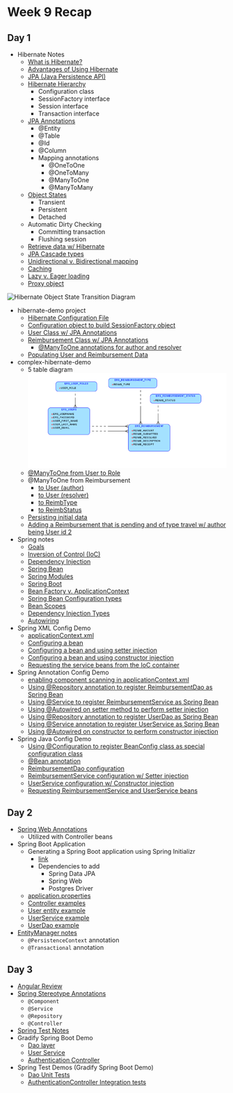 # Week 9 Recap

## Day 1
- Hibernate Notes
    - [What is Hibernate?](https://github.com/211018jwa/training/blob/main/week-9/day-1/hibernate.md#what-is-hibernate)
    - [Advantages of Using Hibernate](https://github.com/211018jwa/training/blob/main/week-9/day-1/hibernate.md#advantages)
    - [JPA (Java Persistence API)](https://github.com/211018jwa/training/blob/main/week-9/day-1/hibernate.md#jpa)
    - [Hibernate Hierarchy](https://github.com/211018jwa/training/blob/main/week-9/day-1/hibernate.md#hibernate-hierarchy)
        - Configuration class
        - SessionFactory interface
        - Session interface
        - Transaction interface
    - [JPA Annotations](https://github.com/211018jwa/training/blob/main/week-9/day-1/hibernate.md#jpa-annotations)
        - @Entity
        - @Table
        - @Id
        - @Column
        - Mapping annotations
            - @OneToOne
            - @OneToMany
            - @ManyToOne
            - @ManyToMany
    - [Object States](https://github.com/211018jwa/training/blob/main/week-9/day-1/hibernate.md#jpa-annotations)
        - Transient
        - Persistent
        - Detached
    - Automatic Dirty Checking
        - Committing transaction
        - Flushing session
    - [Retrieve data w/ Hibernate](https://github.com/211018jwa/training/blob/main/week-9/day-1/hibernate.md#ways-to-retrieve-data-using-hibernate)
    - [JPA Cascade types](https://github.com/211018jwa/training/blob/main/week-9/day-1/hibernate.md#jpa-cascade-types)
    - [Unidirectional v. Bidirectional mapping](https://github.com/211018jwa/training/blob/main/week-9/day-1/hibernate.md#unidirectional-v-bidirectional-relationships)
    - [Caching](https://github.com/211018jwa/training/blob/main/week-9/day-1/hibernate.md#caching)
    - [Lazy v. Eager loading](https://github.com/211018jwa/training/blob/main/week-9/day-1/hibernate.md#lazy-v-eager-loading)
    - [Proxy object](https://github.com/211018jwa/training/blob/main/week-9/day-1/hibernate.md#proxy-object-associated-w-lazy-loading)

![Hibernate Object State Transition Diagram](https://vladmihalcea.com/wp-content/uploads/2014/07/jpaentitystates.png)

- hibernate-demo project
    - [Hibernate Configuration File](https://github.com/211018jwa/training/blob/main/week-9/day-1/hibernate-demo/src/main/resources/hibernate.cfg.xml)
    - [Configuration object to build SessionFactory object](https://github.com/211018jwa/training/blob/main/week-9/day-1/hibernate-demo/src/main/java/com/revature/util/SessionFactorySingleton.java#L12-L18)
    - [User Class w/ JPA Annotations](https://github.com/211018jwa/training/blob/main/week-9/day-1/hibernate-demo/src/main/java/com/revature/model/User.java#L13-L41)
    - [Reimbursement Class w/ JPA Annotations](https://github.com/211018jwa/training/blob/main/week-9/day-1/hibernate-demo/src/main/java/com/revature/model/Reimbursement.java)
        - [@ManyToOne annotations for author and resolver](https://github.com/211018jwa/training/blob/main/week-9/day-1/hibernate-demo/src/main/java/com/revature/model/Reimbursement.java#L46-L52)
    - [Populating User and Reimbursement Data](https://github.com/211018jwa/training/blob/main/week-9/day-1/hibernate-demo/src/main/java/com/revature/demo/Main.java#L17-L48)
- complex-hibernate-demo
    - 5 table diagram
    ![5 table diagram](https://raw.githubusercontent.com/211018jwa/training/main/week-9/day-1/p1-complex-table-diagram.jpeg)
    - [@ManyToOne from User to Role](https://github.com/211018jwa/training/blob/main/week-9/day-1/complex-hibernate-demo/src/main/java/com/revature/model/User.java#L40-L41)
    - @ManyToOne from Reimbursement
        - [to User (author)](https://github.com/211018jwa/training/blob/main/week-9/day-1/complex-hibernate-demo/src/main/java/com/revature/model/Reimbursement.java#L44-L47)
        - [to User (resolver)](https://github.com/211018jwa/training/blob/main/week-9/day-1/complex-hibernate-demo/src/main/java/com/revature/model/Reimbursement.java#L49-L50)
        - [to ReimbType](https://github.com/211018jwa/training/blob/main/week-9/day-1/complex-hibernate-demo/src/main/java/com/revature/model/Reimbursement.java#L52-L53)
        - [to ReimbStatus](https://github.com/211018jwa/training/blob/main/week-9/day-1/complex-hibernate-demo/src/main/java/com/revature/model/Reimbursement.java#L55-L56)
    - [Persisting initial data](https://github.com/211018jwa/training/blob/main/week-9/day-1/complex-hibernate-demo/src/main/java/com/revature/demo/Main.java#L45-L100)
    - [Adding a Reimbursement that is pending and of type travel w/ author being User id 2](https://github.com/211018jwa/training/blob/main/week-9/day-1/complex-hibernate-demo/src/main/java/com/revature/demo/Main.java#L24-L43)
- Spring notes
    - [Goals](https://github.com/211018jwa/training/blob/main/week-9/day-1/spring-notes.md#goals)
    - [Inversion of Control (IoC)](https://github.com/211018jwa/training/blob/main/week-9/day-1/spring-notes.md#ioc)
    - [Dependency Injection](https://github.com/211018jwa/training/blob/main/week-9/day-1/spring-notes.md#dependency-injection)
    - [Spring Bean](https://github.com/211018jwa/training/blob/main/week-9/day-1/spring-notes.md#spring-bean)
    - [Spring Modules](https://github.com/211018jwa/training/blob/main/week-9/day-1/spring-notes.md#modules)
    - [Spring Boot](https://github.com/211018jwa/training/blob/main/week-9/day-1/spring-notes.md#spring-projects)
    - [Bean Factory v. ApplicationContext](https://github.com/211018jwa/training/blob/main/week-9/day-1/spring-notes.md#beanfactory-vs-applicationcontext)
    - [Spring Bean Configuration types](https://github.com/211018jwa/training/blob/main/week-9/day-1/spring-notes.md#configuration)
    - [Bean Scopes](https://github.com/211018jwa/training/blob/main/week-9/day-1/spring-notes.md#bean-scopes)
    - [Dependency Injection Types](https://github.com/211018jwa/training/blob/main/week-9/day-1/spring-notes.md#dependency-injection-types)
    - [Autowiring](https://github.com/211018jwa/training/blob/main/week-9/day-1/spring-notes.md#autowiring)
- Spring XML Config Demo
    - [applicationContext.xml](https://github.com/211018jwa/training/blob/main/week-9/day-1/spring-xml-config-demo/src/main/resources/applicationContext.xml)
    - [Configuring a bean](https://github.com/211018jwa/training/blob/main/week-9/day-1/spring-xml-config-demo/src/main/resources/applicationContext.xml#L14-L15)
    - [Configuring a bean and using setter injection](https://github.com/211018jwa/training/blob/main/week-9/day-1/spring-xml-config-demo/src/main/resources/applicationContext.xml#L19-L20)
    - [Configuring a bean and using constructor injection](https://github.com/211018jwa/training/blob/main/week-9/day-1/spring-xml-config-demo/src/main/resources/applicationContext.xml#L30-L31)
    - [Requesting the service beans from the IoC container](https://github.com/211018jwa/training/blob/main/week-9/day-1/spring-xml-config-demo/src/main/java/com/revature/demo/Main.java#L13-L28)
- Spring Annotation Config Demo
    - [enabling component scanning in applicationContext.xml](https://github.com/211018jwa/training/blob/main/week-9/day-1/spring-annotation-config-demo/src/main/resources/applicationContext.xml#L10-L14)
    - [Using @Repository annotation to register ReimbursementDao as Spring Bean](https://github.com/211018jwa/training/blob/main/week-9/day-1/spring-annotation-config-demo/src/main/java/com/revature/dao/FakeReimbursementDao.java#L10)
    - [Using @Service to register ReimbursementService as Spring Bean](https://github.com/211018jwa/training/blob/main/week-9/day-1/spring-annotation-config-demo/src/main/java/com/revature/service/ReimbursementService.java#L11)
    - [Using @Autowired on setter method to perform setter injection](https://github.com/211018jwa/training/blob/main/week-9/day-1/spring-annotation-config-demo/src/main/java/com/revature/service/ReimbursementService.java#L20-L24)
    - [Using @Repository annotation to register UserDao as Spring Bean](https://github.com/211018jwa/training/blob/main/week-9/day-1/spring-annotation-config-demo/src/main/java/com/revature/dao/FakeUserDao.java#L10)
    - [Using @Service annotation to register UserService as Spring Bean](https://github.com/211018jwa/training/blob/main/week-9/day-1/spring-annotation-config-demo/src/main/java/com/revature/service/UserService.java#L11)
    - [Using @Autowired on constructor to perform constructor injection](https://github.com/211018jwa/training/blob/main/week-9/day-1/spring-annotation-config-demo/src/main/java/com/revature/service/UserService.java#L21-L24)
- Spring Java Config Demo
    - [Using @Configuration to register BeanConfig class as special configuration class](https://github.com/211018jwa/training/blob/main/week-9/day-1/spring-java-config-demo/src/main/java/com/revature/config/BeanConfig.java#L13-L15)
    - [@Bean annotation](https://github.com/211018jwa/training/blob/main/week-9/day-1/spring-java-config-demo/src/main/java/com/revature/config/BeanConfig.java#L18-L22)
    - [ReimbursementDao configuration](https://github.com/211018jwa/training/blob/main/week-9/day-1/spring-java-config-demo/src/main/java/com/revature/config/BeanConfig.java#L24-L26)
    - [ReimbursementService configuration w/ Setter injection](https://github.com/211018jwa/training/blob/main/week-9/day-1/spring-java-config-demo/src/main/java/com/revature/config/BeanConfig.java#L29-L37)
    - [UserService configuration w/ Constructor injection](https://github.com/211018jwa/training/blob/main/week-9/day-1/spring-java-config-demo/src/main/java/com/revature/config/BeanConfig.java#L44-L49)
    - [Requesting ReimbursementService and UserService beans](https://github.com/211018jwa/training/blob/main/week-9/day-1/spring-java-config-demo/src/main/java/com/revature/demo/Main.java#L12-L28)

## Day 2
- [Spring Web Annotations](https://github.com/211018jwa/training/blob/main/week-9/day-2/spring-web-annotations.md#spring-web-annotations)
    - Utilized with Controller beans
- Spring Boot Application
    - Generating a Spring Boot application using Spring Initializr
        - [link](https://start.spring.io/)
        - Dependencies to add
            - Spring Data JPA
            - Spring Web
            - Postgres Driver
    - [application.properties](https://github.com/211018jwa/training/blob/main/week-9/day-2/spring-boot-demo/src/main/resources/application.properties)
    - [Controller examples](https://github.com/211018jwa/training/tree/main/week-9/day-2/spring-boot-demo/src/main/java/com/revature/springbootdemo/controller)
    - [User entity example](https://github.com/211018jwa/training/blob/main/week-9/day-2/spring-boot-demo/src/main/java/com/revature/springbootdemo/model/User.java)
    - [UserService example](https://github.com/211018jwa/training/blob/main/week-9/day-2/spring-boot-demo/src/main/java/com/revature/springbootdemo/service/UserService.java)
    - [UserDao example](https://github.com/211018jwa/training/blob/main/week-9/day-2/spring-boot-demo/src/main/java/com/revature/springbootdemo/dao/UserDao.java)
- [EntityManager notes](https://github.com/211018jwa/training/blob/main/week-9/day-2/spring-boot-demo/src/main/java/com/revature/springbootdemo/dao/UserDao.java#L19-L31)
    - `@PersistenceContext` annotation
    - `@Transactional` annotation

## Day 3
- [Angular Review](https://github.com/211018jwa/training/blob/main/week-9/day-3/angular-review.pdf)
- [Spring Stereotype Annotations](https://github.com/211018jwa/training/blob/main/week-9/day-3/spring-stereotype-annotations.md)
    - `@Component`
    - `@Service`
    - `@Repository`
    - `@Controller`
- [Spring Test Notes](https://github.com/211018jwa/training/blob/main/week-9/day-3/spring-test.md)
- Gradify Spring Boot Demo
    - [Dao layer](https://github.com/211018jwa/training/tree/main/week-9/day-3/gradify-sb/src/main/java/com/revature/gradifysb/dao)
    - [User Service](https://github.com/211018jwa/training/blob/main/week-9/day-3/gradify-sb/src/main/java/com/revature/gradifysb/service/UserService.java)
    - [Authentication Controller](https://github.com/211018jwa/training/blob/main/week-9/day-3/gradify-sb/src/main/java/com/revature/gradifysb/controller/AuthenticationController.java)
- Spring Test Demos (Gradify Spring Boot Demo)
    - [Dao Unit Tests](https://github.com/211018jwa/training/tree/main/week-9/day-3/gradify-sb/src/test/java/com/revature/gradifysb/daounittests)
    - [AuthenticationController Integration tests](https://github.com/211018jwa/training/blob/main/week-9/day-3/gradify-sb/src/test/java/com/revature/gradifysb/integrationtests/AuthenticationControllerTest.java)